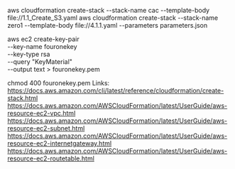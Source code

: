 aws cloudformation create-stack --stack-name cac --template-body file://1.1_Create_S3.yaml
aws cloudformation create-stack --stack-name zero1 --template-body file://4.1.1.yaml --parameters parameters.json

aws ec2 create-key-pair \
--key-name fouronekey \
--key-type rsa \
--query "KeyMaterial" \
--output text > fouronekey.pem



chmod 400 fouronekey.pem
Links:
https://docs.aws.amazon.com/cli/latest/reference/cloudformation/create-stack.html
https://docs.aws.amazon.com/AWSCloudFormation/latest/UserGuide/aws-resource-ec2-vpc.html
https://docs.aws.amazon.com/AWSCloudFormation/latest/UserGuide/aws-resource-ec2-subnet.html
https://docs.aws.amazon.com/AWSCloudFormation/latest/UserGuide/aws-resource-ec2-internetgateway.html
https://docs.aws.amazon.com/AWSCloudFormation/latest/UserGuide/aws-resource-ec2-routetable.html
